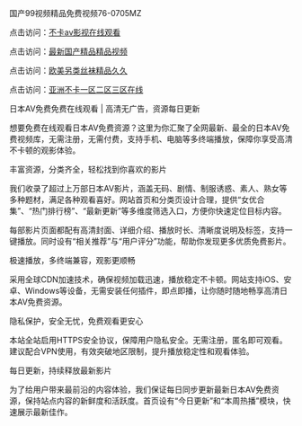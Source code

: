 
国产99视频精品免费视频76-0705MZ


点击访问：<a href="https://bsdf-5f5.pages.dev/">不卡av影视在线观看</a>

点击访问：<a href="https://bered.pages.dev/">最新国产精品精品视频</a>

点击访问：<a href="https://gfd-5xg.pages.dev/">欧美另类丝袜精品久久</a>

点击访问：<a href="https://rtj-3zo.pages.dev/">亚洲不卡一区二区三区在线</a>




日本AV免费免费在线观看 | 高清无广告，资源每日更新

想要免费在线观看日本AV免费资源？这里为你汇聚了全网最新、最全的日本AV免费视频库，无需注册，无需付费，支持手机、电脑等多终端播放，保障你享受高清不卡顿的观影体验。

丰富资源，分类齐全，轻松找到你喜欢的影片

我们收录了超过上万部日本AV影片，涵盖无码、剧情、制服诱惑、素人、熟女等多种题材，满足各种观看喜好。网站首页和分类页设计合理，提供“女优合集”、“热门排行榜”、“最新更新”等多维度筛选入口，方便你快速定位目标内容。

每部影片页面都配有高清封面、详细介绍、播放时长、清晰度说明及标签，支持一键播放。同时设有“相关推荐”与“用户评分”功能，帮助你发现更多优质免费影片。

极速播放，多终端兼容，观影更顺畅

采用全球CDN加速技术，确保视频加载迅速，播放稳定不卡顿。网站支持iOS、安卓、Windows等设备，无需安装任何插件，即点即播，让你随时随地畅享高清日本AV免费资源。

隐私保护，安全无忧，免费观看更安心

本站全站启用HTTPS安全协议，保障用户隐私安全。无需注册，匿名即可观看。建议配合VPN使用，有效突破地区限制，提升播放稳定性和观看体验。

每日更新，持续释放最新影片

为了给用户带来最前沿的内容体验，我们保证每日同步更新最新日本AV免费资源，保持站点内容的新鲜度和活跃度。首页设有“今日更新”和“本周热播”模块，快速展示最新佳作。






























<span style="display:none;">[Canonical link](  ）</span>
